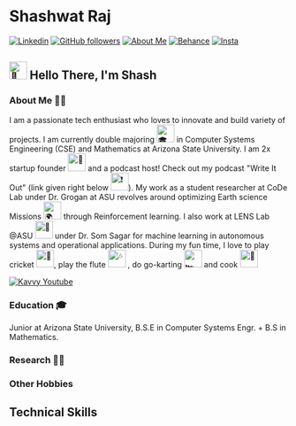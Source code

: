 # Shashwat Raj 


<a href="https://www.linkedin.com/in/raj-shashwat"><img alt="Linkedin" src="https://img.shields.io/badge/linkedin-%230077B5.svg?&style=for-the-badge&logo=Linkedin&logoColor=white&color=0077B5"></a>
<a href="https://www.github.com/darthvader58"><img alt="GitHub followers" src="https://img.shields.io/github/followers/darthvader58?&style=for-the-badge&color=419478&logo=github"></a>
<a href="https://www.shashwatraj.com"><img alt="About Me" src="https://img.shields.io/badge/Website-181818?&style=for-the-badge"></a>
<a href="https://www.behance.net/shashwatraj1"><img alt="Behance" src="https://img.shields.io/badge/Behance-%230077B5.svg?&style=for-the-badge&logo=behance&logoColor=white&color=1769FF"></a>
<a href="https://www.instagram.com/shash._me"><img alt="Insta" src="https://img.shields.io/badge/Socials-%20FF0069.svg?&style=for-the-badge&logo=instagram&logoColor=white&color=FF0069"></a>

## <picture> <source srcset="https://fonts.gstatic.com/s/e/notoemoji/latest/1f44b_1f3fb/512.webp" type="image/webp"><img src="https://fonts.gstatic.com/s/e/notoemoji/latest/1f44b_1f3fb/512.gif" alt="👋" width="32" height="32"></picture> Hello There, I'm Shash

### About Me 👨‍🦱

I am a passionate tech enthusiast who loves to innovate and build variety of projects. I am currently double majoring <picture><source srcset="https://fonts.gstatic.com/s/e/notoemoji/latest/1f393/512.webp" type="image/webp"><img src="https://fonts.gstatic.com/s/e/notoemoji/latest/1f393/512.gif" alt="🎓" width="32" height="32">
</picture> in Computer Systems Engineering (CSE) and Mathematics at Arizona State University. I am 2x startup founder <picture><source srcset="https://fonts.gstatic.com/s/e/notoemoji/latest/1f4b8/512.webp" type="image/webp"><img src="https://fonts.gstatic.com/s/e/notoemoji/latest/1f4b8/512.gif" alt="💸" width="32" height="32"></picture> and a podcast host! Check out my podcast "Write It Out" (link given right below <picture><source srcset="https://fonts.gstatic.com/s/e/notoemoji/latest/2757/512.webp" type="image/webp"> <img src="https://fonts.gstatic.com/s/e/notoemoji/latest/2757/512.gif" alt="❗" width="32" height="32"></picture>). My work as a student researcher at CoDe Lab under Dr. Grogan at ASU revolves around optimizing Earth science Missions <picture> <source srcset="https://fonts.gstatic.com/s/e/notoemoji/latest/1f30d/512.webp" type="image/webp"><img src="https://fonts.gstatic.com/s/e/notoemoji/latest/1f30d/512.gif" alt="🌍" width="32" height="32"></picture> through Reinforcement learning. I also work at LENS Lab @ASU <picture><source srcset="https://fonts.gstatic.com/s/e/notoemoji/latest/1f916/512.webp" type="image/webp"><img src="https://fonts.gstatic.com/s/e/notoemoji/latest/1f916/512.gif" alt="🤖" width="32" height="32"></picture> under Dr. Som Sagar for machine learning in autonomous systems and operational applications. During my fun time, I love to play cricket <picture><source srcset="https://fonts.gstatic.com/s/e/notoemoji/latest/1f3cf/512.webp" type="image/webp"><img src="https://fonts.gstatic.com/s/e/notoemoji/latest/1f3cf/512.gif" alt="🏏" width="32" height="32"></picture>, play the flute <picture><source srcset="https://fonts.gstatic.com/s/e/notoemoji/latest/1f3b6/512.webp" type="image/webp"><img src="https://fonts.gstatic.com/s/e/notoemoji/latest/1f3b6/512.gif" alt="🎶" width="32" height="32"></picture> , do go-karting <picture><source srcset="https://fonts.gstatic.com/s/e/notoemoji/latest/1f3ce_fe0f/512.webp" type="image/webp"><img src="https://fonts.gstatic.com/s/e/notoemoji/latest/1f3ce_fe0f/512.gif" alt="🏎" width="32" height="32"></picture> and cook <picture><source srcset="https://fonts.gstatic.com/s/e/notoemoji/latest/1f373/512.webp" type="image/webp"><img src="https://fonts.gstatic.com/s/e/notoemoji/latest/1f373/512.gif" alt="🍳" width="32" height="32"></picture> <br>

<a href="https://www.youtube.com/@Kavvy.literary"><img alt="Kavvy Youtube" src="https://img.shields.io/badge/Write_It_Out-%FF0000.svg?&style=for-the-badge&logo=youtube&color=FF0000"></a><br>

### Education 🎓
Junior at Arizona State University, B.S.E in Computer Systems Engr. + B.S in Mathematics.

### Research 👨‍🔬

### Other Hobbies

## Technical Skills



<!--
**darthvader58/darthvader58** is a ✨ _special_ ✨ repository because its `README.md` (this file) appears on your GitHub profile.

Here are some ideas to get you started:

- 🔭 I’m currently working on ...
- 🌱 I’m currently learning ...
- 👯 I’m looking to collaborate on ...
- 🤔 I’m looking for help with ...
- 💬 Ask me about ...
- 📫 How to reach me: ...
- 😄 Pronouns: ...
- ⚡ Fun fact: ...
-->
